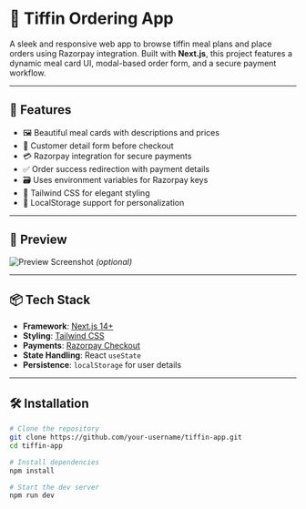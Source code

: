 # 🍱 Tiffin Ordering App

A sleek and responsive web app to browse tiffin meal plans and place orders using Razorpay integration. Built with **Next.js**, this project features a dynamic meal card UI, modal-based order form, and a secure payment workflow.

---

## 🚀 Features

- 🖼️ Beautiful meal cards with descriptions and prices
- 📝 Customer detail form before checkout
- 💳 Razorpay integration for secure payments
- ✅ Order success redirection with payment details
- 🗃️ Uses environment variables for Razorpay keys
- 🎨 Tailwind CSS for elegant styling
- 🔐 LocalStorage support for personalization

---

## 📸 Preview

![Preview Screenshot](./public/preview.png) *(optional)*

---

## 📦 Tech Stack

- **Framework**: [Next.js 14+](https://nextjs.org/)
- **Styling**: [Tailwind CSS](https://tailwindcss.com/)
- **Payments**: [Razorpay Checkout](https://razorpay.com/docs/payment-gateway/web-integration/standard/)
- **State Handling**: React `useState`
- **Persistence**: `localStorage` for user details

---

## 🛠️ Installation

```bash
# Clone the repository
git clone https://github.com/your-username/tiffin-app.git
cd tiffin-app

# Install dependencies
npm install

# Start the dev server
npm run dev
